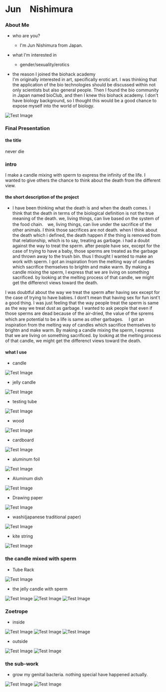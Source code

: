 
# Jun　Nishimura

### About Me
- who are you? 
  - I'm Jun Nishimura from Japan.
- what I'm interested in
  - gender/sexuality/erotics
  

- the reason I joined the biohack academy<br>
I'm originally interested in art, specifically erotic art. I was thinking that the application of the bio technologies should be discussed within not only scientists but also general people. Then I found the bio community in Japan named bioClub, and then I knew this biohack academy. I don't have biology background, so I thought this would be a good chance to expose myself into the world of biology.

![Test Image](image/IMG_0005.JPG)

### Final Presentation

#### the title 
never die

### intro
I make a candle mixing with sperm to express the infinity of the life. I wanted to give others the chance to think about the death from the different view. 

#### the short description of the project
- I have been thinking what the death is and when the death comes. I think that the death in terms of the biological definition is not the true meaning of the death. we, living things, can live based on the system of the food chain.　we, living things, can live under the sacrifice of the other animals. I think those sacrifices are not death. when I think about the death which i defined, the death happen if the thing is removed from that relationship, which is to say, treating as garbage.
i had a doubt against the way to treat the sperm. after people have sex, except for the case of trying to have a baby, those sperms are treated as the garbage and thrown away to the trush bin. thus I thought I wanted to make an work with sperm.
I got an inspiration from the melting way of candles which sacrifice themselves to brightn and make warm. By making a candle mixing the sperm, I express that we are living on something sacrificed. by looking at the melting process of that candle, we might get the differenct views toward the death.

I was doubtful about the way we treat the sperm after having sex except for the case of trying to have babies. I dont't mean that having sex for fun isnt't a good thing. I was just feeling that the way people treat the sperm is same as the way we treat dust as garbage. I wanted to ask people that even if those sperms are dead because of the air-dried, the value of the sprems which are potential to be a life is same as other garbages.　
I got an inspiration from the melting way of candles which sacrifice themselves to brightn and make warm. By making a candle mixing the sperm, I express that we are living on something sacrificed. by looking at the melting process of that candle, we might get the differenct views toward the death.

#### what I use
- candle

![Test Image](image/candle.JPG)
- jelly candle 

![Test Image](image/jellycandle.JPG)
- testing tube

![Test Image](image/testingtube.JPG)
- wood 

![Test Image](image/wood.JPG)
- cardboard

![Test Image](image/cardboard.JPG)
- aluminum foil 

![Test Image](image/aluminiumfoil.JPG)
- Aluminum dish

![Test Image](image/aluminiumplate.JPG)
- Drawing paper

![Test Image](image/paper.JPG)
- washi(japanese traditional paper)

![Test Image](image/washi.JPG)
- kite string

![Test Image](image/kitestring.JPG)


### the candle mixed with sperm
- Tube Rack

![Test Image](image/scandle1.JPG)
- the jelly candle with sperm

![Test Image](image/scandle2.JPG)
![Test Image](image/scandle3.JPG)
![Test Image](image/scandle4.JPG)


### Zoetrope
- inside

![Test Image](image/zoetrope1.JPG)
![Test Image](image/zoetrope2.JPG)
![Test Image](image/zoetrope3.JPG)
- outside

![Test Image](image/zoetrope4.JPG)
![Test Image](image/zoetrope5.JPG)

### the sub-work
- grow my genital bacteria.
nothing special have happened actually.

![Test Image](image/genibac1.JPG)
![Test Image](image/genibac2.JPG)

